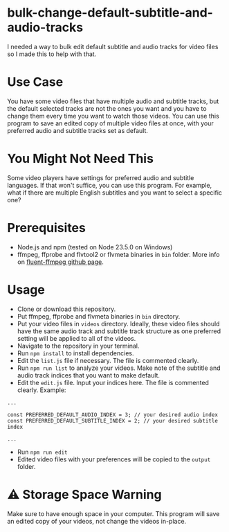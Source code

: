 # bulk-change-default-subtitle-and-audio-tracks

I needed a way to bulk edit default subtitle and audio tracks for video files so I made this to help with that.

# Use Case

You have some video files that have multiple audio and subtitle tracks, but the default selected tracks are not the ones you want and you have to change them every time you want to watch those videos. You can use this program to save an edited copy of multiple video files at once, with your preferred audio and subtitle tracks set as default.

# You Might Not Need This

Some video players have settings for preferred audio and subtitle languages. If that won't suffice, you can use this program. For example, what if there are multiple English subtitles and you want to select a specific one?

# Prerequisites

- Node.js and npm (tested on Node 23.5.0 on Windows)
- ffmpeg, ffprobe and flvtool2 or flvmeta binaries in `bin` folder. More info on [fluent-ffmpeg github page](https://github.com/fluent-ffmpeg/node-fluent-ffmpeg).

# Usage

- Clone or download this repository.
- Put ffmpeg, ffprobe and flvmeta binaries in `bin` directory.
- Put your video files in `videos` directory. Ideally, these video files should have the same audio track and subtitle track structure as one preferred setting will be applied to all of the videos.
- Navigate to the repository in your terminal.
- Run `npm install` to install dependencies.
- Edit the `list.js` file if necessary. The file is commented clearly.
- Run `npm run list` to analyze your videos. Make note of the subtitle and audio track indices that you want to make default.
- Edit the `edit.js` file. Input your indices here. The file is commented clearly. Example:

```
...

const PREFERRED_DEFAULT_AUDIO_INDEX = 3; // your desired audio index
const PREFERRED_DEFAULT_SUBTITLE_INDEX = 2; // your desired subtitle index

...
```

- Run `npm run edit`
- Edited video files with your preferences will be copied to the `output` folder.

# ⚠️ Storage Space Warning

Make sure to have enough space in your computer. This program will save an edited copy of your videos, not change the videos in-place.
